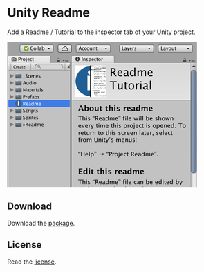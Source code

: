 # Unity Readme

Add a Readme / Tutorial to the inspector tab of your Unity project.

<img
  src="readme-screenshot.png?raw=true"
  alt="Screenshot of Unity 2018 showing the inspector with Readme content."
  width="439"
  height="336"
/>

## Download

Download the [package](build/Readme.unitypackage?raw=true).

## License

Read the [license](LICENSE.md).
